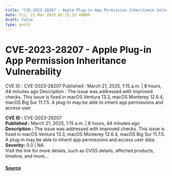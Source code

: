 ```yaml
---
title: "CVE-2023-28207 - Apple Plug-in App Permission Inheritance Vulnerability"
date: Fri, 21 Mar 2025 01:15:12 +0000
draft: false
type: posts
---
```

# CVE-2023-28207 - Apple Plug-in App Permission Inheritance Vulnerability





 CVE ID : CVE-2023-28207 Published : March 21, 2025, 1:15 a.m. | 8 hours, 44 minutes ago Description : The issue was addressed with improved checks. This issue is fixed in macOS Ventura 13.3, macOS Monterey 12.6.4, macOS Big Sur 11.7.5. A plug-in may be able to inherit app permissions and access user

**CVE ID :** CVE-2023-28207  
**Published :** March 21, 2025, 1:15 a.m. | 8 hours, 44 minutes ago  
**Description :** The issue was addressed with improved checks. This issue is fixed in macOS Ventura 13.3, macOS Monterey 12.6.4, macOS Big Sur 11.7.5. A plug-in may be able to inherit app permissions and access user data.  
**Severity:** 0.0 | NA  
Visit the link for more details, such as CVSS details, affected products, timeline, and more...

#### [Source](https://cvefeed.io/vuln/detail/CVE-2023-28207)

